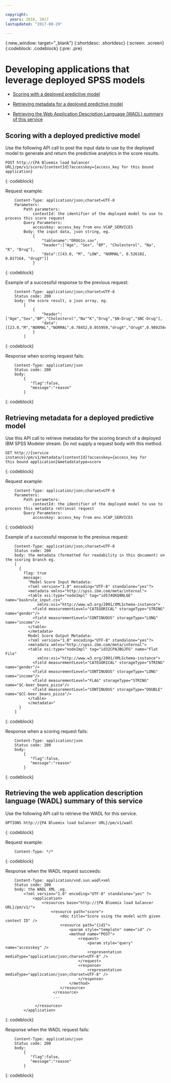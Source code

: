 ```yaml
---

copyright:
  years: 2016, 2017
lastupdated: "2017-08-29"

---
```


{:new_window: target="_blank"}
{:shortdesc: .shortdesc}
{:screen: .screen}
{:codeblock: .codeblock}
{:pre: .pre}

# Developing applications that leverage deployed SPSS models


*  [Scoring with a deployed predictive model](#scoring-with-a-deployed-predictive-model)

*  [Retrieving metadata for a deployed predictive model](#retrieving-metadata-for-a-deployed-predictive-model)

*  [Retrieving the Web Application Description Language (WADL)
   summary of this service](#retrieving-the-web-application-description-language-wadl-summary-of-this-service)

## Scoring with a deployed predictive model

Use the following API call to post the input data to use by the deployed
model to generate and return the predictive analytics in the
score results.

```
POST http://{PA Bluemix load balancer
URL}/pm/v1/score/{contextId}?accesskey={access_key for this bound
application}
```
{: codeblock}

Request example:

```
    Content-Type: application/json;charset=UTF-8
    Parameters:
        Path parameters:
            contextId: the identifier of the deployed model to use to process this score request
        Query Parameters:
            accesskey: access_key from env.VCAP_SERVICES
        Body: the input data, json string, eg.
            {
                "tablename":"DRUG1n.sav", 
                "header":["Age", "Sex", "BP", "Cholesterol", "Na", "K", "Drug"], 
                "data":[[43.0, "M", "LOW", "NORMAL", 0.526102, 0.027164, "drugY"]]
            }   
```
{: codeblock}

Example of a successful response to the previous request:

```
    Content-Type: application/json;charset=UTF-8
    Status code: 200
    body: the score result, a json array, eg.
        [
            {
                "header":["Age","Sex","BP","Cholesterol","Na""K","Drug","$N-Drug","$NC-Drug"], 
                "data":[[23.0,"M","NORMAL","NORMAL",0.78452,0.055959,"drugX","drugX",0.9892564426956728]]
            }
        ]
```
{: codeblock}

Response when scoring request fails:

```
    Content-Type: application/json
    Status code: 200
    body:
        {
           "flag":false, 
           "message":"reason"
        }
```
{: codeblock}

## Retrieving metadata for a deployed predictive model

Use this API call to retrieve metadata for the scoring branch of
a deployed IBM SPSS Modeler stream. Do not supply a request body
with this method.

```
GET http://{service
instance}/pm/v1/metadata/{contextId}?accesskey={access_key for
this bound application}&metadatatype=score
```
{: codeblock}

Request example:

```
    Content-Type: application/json;charset=UTF-8
    Parameters:
        Path parameters:
            contextId: the identifier of the deployed model to use to process this metadata retrieval request
        Query Parameters:
            accesskey: access_key from env.VCAP_SERVICES
```
{: codeblock}

Example of a successful response to the previous request:

```
    Content-Type: application/json;charset=UTF-8
    Status code: 200
    body: the metadata (formatted for readability in this document) on the scoring branch eg.
    [
      {
        flag: true
        message: 
          "Model Score Input Metadata: 
          <?xml version="1.0" encoding="UTF-8" standalone="yes"?>
          <metadata xmlns="http://spss.ibm.com/meta/internal">
          <table xsi:type="nodeImpl" tag="id574QKQ8NL6E" name="baskrule_input.csv" 
              xmlns:xsi="http://www.w3.org/2001/XMLSchema-instance">
            <field measurementLevel="CATEGORICAL" storageType="STRING" name="gender"/>
            <field measurementLevel="CONTINUOUS" storageType="LONG" name="income"/>
          </table>
          </metadata> 
          Model Score Output Metadata:
          <?xml version="1.0" encoding="UTF-8" standalone="yes"?>
          <metadata xmlns="http://spss.ibm.com/meta/internal">
          <table xsi:type="nodeImpl" tag="id32CPAJBGJFG" name="Flat File" 
              xmlns:xsi="http://www.w3.org/2001/XMLSchema-instance">
            <field measurementLevel="CATEGORICAL" storageType="STRING" name="gender"/>
            <field measurementLevel="CONTINUOUS" storageType="LONG" name="income"/>
            <field measurementLevel="FLAG" storageType="STRING" name="$C-beer_beans_pizza"/>
            <field measurementLevel="CONTINUOUS" storageType="DOUBLE" name="$CC-beer_beans_pizza"/>
          </table>
          </metadata>"
      }
    ]
```
{: codeblock}

Response when a scoring request fails:

```
    Content-Type: application/json
    Status code: 200
    body:
        {
           "flag":false, 
           "message":"reason"
        }
```
{: codeblock}

## Retrieving the web application description language (WADL) summary of this service

Use the following API call to retrieve the WADL for this service.

```
OPTIONS http://{PA Bluemix load balancer URL}/pm/v1/wadl
```
{: codeblock}

Request example:

```
    Content-Type: */*
```
{: codeblock}

Response when the WADL request succeeds:

```
    Content-Type: application/vnd.sun.wadl+xml
    Status code: 200
    body: the WADL XML ,eg.
        <?xml version="1.0" encoding="UTF-8" standalone="yes" ?>
            <application>
                <resources base="http://{PA Bluemix load balancer URL}/pm/v1/">
                    <resource path="score">
                        <doc title="Score using the model with given context ID" />
                        <resource path="{id}">
                            <param style="template" name="id" />
                            <method name="POST">
                                <request>
                                    <param style="query" name="accesskey" />
                                    <representation mediaType="application/json;charset=UTF-8" />
                                </request>
                                <response>
                                    <representation mediaType="application/json;charset=UTF-8" />
                                </response>
                            </method>
                        </resource>
                     </resource>
                     ...

             </resources>
        </application>
```
{: codeblock}

Response when the WADL request fails:

```
    Content-Type: application/json
    Status code: 200
    body:
        {
           "flag":false, 
           "message":"reason"
        } 
```
{: codeblock}
